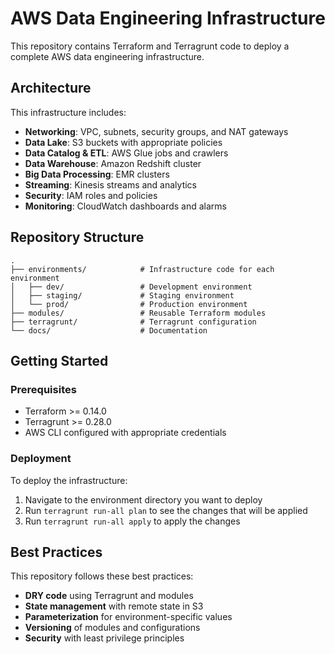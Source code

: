 # AWS Data Engineering Infrastructure

This repository contains Terraform and Terragrunt code to deploy a complete AWS data engineering infrastructure.

## Architecture

This infrastructure includes:

- **Networking**: VPC, subnets, security groups, and NAT gateways
- **Data Lake**: S3 buckets with appropriate policies
- **Data Catalog & ETL**: AWS Glue jobs and crawlers
- **Data Warehouse**: Amazon Redshift cluster
- **Big Data Processing**: EMR clusters
- **Streaming**: Kinesis streams and analytics
- **Security**: IAM roles and policies
- **Monitoring**: CloudWatch dashboards and alarms

## Repository Structure

```
.
├── environments/            # Infrastructure code for each environment
│   ├── dev/                 # Development environment
│   ├── staging/             # Staging environment
│   └── prod/                # Production environment
├── modules/                 # Reusable Terraform modules
├── terragrunt/              # Terragrunt configuration
└── docs/                    # Documentation
```

## Getting Started

### Prerequisites

- Terraform >= 0.14.0
- Terragrunt >= 0.28.0
- AWS CLI configured with appropriate credentials

### Deployment

To deploy the infrastructure:

1. Navigate to the environment directory you want to deploy
2. Run `terragrunt run-all plan` to see the changes that will be applied
3. Run `terragrunt run-all apply` to apply the changes

## Best Practices

This repository follows these best practices:

- **DRY code** using Terragrunt and modules
- **State management** with remote state in S3
- **Parameterization** for environment-specific values
- **Versioning** of modules and configurations
- **Security** with least privilege principles